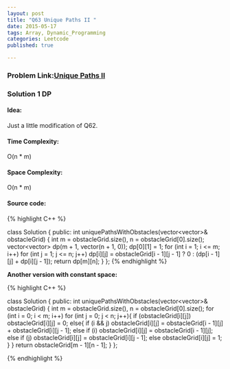 ```yaml
---
layout: post
title: "Q63 Unique Paths II "
date: 2015-05-17
tags: Array, Dynamic_Programming 
categories: Leetcode
published: true

---
```

### Problem Link:[Unique Paths II ](https://leetcode.com/problems/unique-paths-ii/) 

### Solution 1 DP

#### Idea:

Just a little modification of Q62.

#### Time Complexity:

O(n * m)

#### Space Complexity:

O(n * m)

#### Source code:

{% highlight C++ %}

class Solution {
public:
    int uniquePathsWithObstacles(vector<vector<int>>& obstacleGrid) {
        int m = obstacleGrid.size(), n = obstacleGrid[0].size();
        vector<vector<int>> dp(m + 1, vector<int>(n + 1, 0));
        dp[0][1] = 1;
        for (int i = 1; i <= m; i++)
            for (int j = 1; j <= n; j++)
                dp[i][j] = obstacleGrid[i - 1][j - 1] ? 0 : (dp[i - 1][j] + dp[i][j - 1]);
        return dp[m][n];
    }
};
{% endhighlight %}

**Another version with constant space:**

{% highlight C++ %}

class Solution {
public:
    int uniquePathsWithObstacles(vector<vector<int>>& obstacleGrid) {
        int m = obstacleGrid.size(), n = obstacleGrid[0].size();
        for (int i = 0; i < m; i++)
            for (int j = 0; j < n; j++){
                if (obstacleGrid[i][j])
                    obstacleGrid[i][j] = 0;
                else{
                    if (i && j)
                        obstacleGrid[i][j] = obstacleGrid[i - 1][j] + obstacleGrid[i][j - 1];
                    else if (i)
                        obstacleGrid[i][j] = obstacleGrid[i - 1][j];
                    else if (j)
                        obstacleGrid[i][j] = obstacleGrid[i][j - 1];
                    else 
                        obstacleGrid[i][j] = 1;
                }
            }
        return obstacleGrid[m - 1][n - 1];
    }
};

{% endhighlight %}

